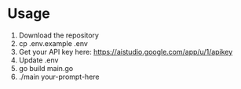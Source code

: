 # Usage
1. Download the repository
2. cp .env.example .env
3. Get your API key here: https://aistudio.google.com/app/u/1/apikey
4. Update .env
5. go build main.go
6. ./main your-prompt-here
